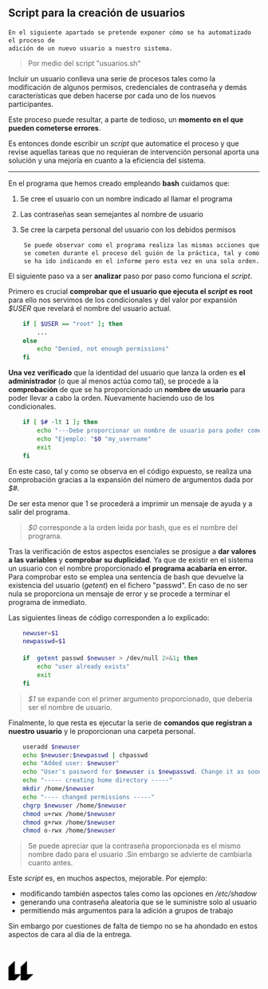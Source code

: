 ## Script para la creación de usuarios

    En el siguiente apartado se pretende exponer cómo se ha automatizado el proceso de
    adición de un nuevo usuario a nuestro sistema.
> Por medio del script "usuarios.sh"

Incluir un usuario conlleva una serie de procesos tales como la modificación de algunos 
permisos, credenciales de contraseña y demás características que deben hacerse por cada
uno de los nuevos participantes.

Este proceso puede resultar, a parte de tedioso, un **momento en el que pueden cometerse errores**. 

Es entonces donde escribir un *script* que automatice el proceso y que revise
aquellas tareas que no requieran de intervención personal aporta una solución y una mejoría 
en cuanto a la eficiencia del sistema.

***

En el programa que hemos creado empleando **bash** cuidamos que:
1. Se cree el usuario con un nombre indicado al llamar el programa
2. Las contraseñas sean semejantes al nombre de usuario
3. Se cree la carpeta personal del usuario con los debidos permisos


        Se puede observar como el programa realiza las mismas acciones que 
        se cometen durante el proceso del guión de la práctica, tal y como 
        se ha ido indicando en el informe pero esta vez en una sola orden.

El siguiente paso va a ser **analizar** paso por paso como funciona el *script*.


Primero es crucial **comprobar que el usuario que ejecuta el *script* es root** para
ello nos servimos de los condicionales y del valor por expansión *$USER* que revelará
el nombre del usuario actual.
```BASH
    if [ $USER == "root" ]; then
        ...
    else
        echo "Denied, not enough permissions"
    fi
```


**Una vez verificado** que la identidad del usuario que lanza la orden es **el administrador** 
(o que al menos actúa como tal), se procede a la **comprobación** de que se ha proporcionado
un **nombre de usuario** para poder llevar a cabo la orden. Nuevamente haciendo uso de los
condicionales.
```BASH
    if [ $# -lt 1 ]; then
        echo "---Debe proporcionar un nombre de usuario para poder comenzar---"
        echo "Ejemplo: "$0 "my_username"
        exit
    fi
```
En este caso, tal y como se observa en el código expuesto, se realiza una comprobación gracias
a la expansión del número de argumentos dada por *$#*. 

De ser esta menor que 1 se procederá a imprimir un mensaje de ayuda y a salir del programa.
> *$0* corresponde a la orden leida por bash, que es el nombre del programa.


Tras la verificación de estos aspectos esenciales se prosigue a **dar valores a las variables**
y **comprobar su duplicidad**. Ya que de existir en el sistema un usuario con el nombre
proporcionado **el programa acabaría en error.** Para comprobar esto se emplea una sentencia
de bash que devuelve la existencia del usuario (*getent*) en el fichero "passwd". En caso de 
no ser nula se proporciona un mensaje de error y se procede a terminar el programa de 
inmediato.

Las siguientes lineas de código corresponden a lo explicado:
```BASH
    newuser=$1
    newpasswd=$1
   
    if  getent passwd $newuser > /dev/null 2>&1; then
        echo "user already exists"
        exit
    fi
```
> *$1* se expande con el primer argumento proporcionado, que debería ser el nombre de usuario.


Finalmente, lo que resta es ejecutar la serie de **comandos que registran a nuestro usuario** y 
le proporcionan una carpeta personal. 

```BASH
    useradd $newuser
    echo $newuser:$newpasswd | chpasswd
    echo "Added user: $newuser"
    echo "User's password for $newuser is $newpasswd. Change it as soon as possible."
    echo "----- creating home directory -----"
    mkdir /home/$newuser
    echo "---- changed permissions -----"
    chgrp $newuser /home/$newuser 
    chmod u+rwx /home/$newuser
    chmod g+rwx /home/$newuser 
    chmod o-rwx /home/$newuser
```
> Se puede apreciar que la contraseña proporcionada es el mismo nombre dado para el usuario
> .Sin embargo se advierte de cambiarla cuanto antes.


Este *script* es, en muchos aspectos, mejorable. Por ejemplo:
- modificando también aspectos tales como las opciones en */etc/shadow* 
- generando una contraseña aleatoria que se le suministre solo al usuario
- permitiendo más argumentos para la adición a grupos de trabajo

Sin embargo por cuestiones de falta de tiempo no se ha ahondado en estos aspectos de cara al 
día de la entrega.

<br>

![logo](icono-ull-negro.png)